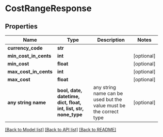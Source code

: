 # CostRangeResponse


## Properties
Name | Type | Description | Notes
------------ | ------------- | ------------- | -------------
**currency_code** | **str** |  | 
**min_cost_in_cents** | **int** |  | [optional] 
**min_cost** | **float** |  | [optional] 
**max_cost_in_cents** | **int** |  | [optional] 
**max_cost** | **float** |  | [optional] 
**any string name** | **bool, date, datetime, dict, float, int, list, str, none_type** | any string name can be used but the value must be the correct type | [optional]

[[Back to Model list]](../README.md#documentation-for-models) [[Back to API list]](../README.md#documentation-for-api-endpoints) [[Back to README]](../README.md)


